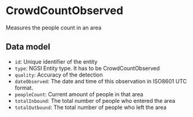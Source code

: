 # CrowdCountObserved

Measures the people count in an area

## Data model

- `id`: Unique identifier of the entity
- `type`: NGSI Entity type. It has to be CrowdCountObserved
- `quality`: Accuracy of the detection
- `dateObserved`: The date and time of this observation in ISO8601 UTC format.
- `peopleCount`: Current amount of people in that area
- `totalInbound`: The total number of people who entered the area
- `totalOutbound`: The total number of people who left the area
